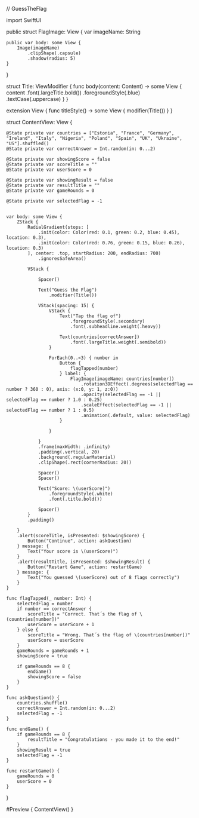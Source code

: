 // GuessTheFlag

import SwiftUI

public struct FlagImage: View {
    var imageName: String
    
    public var body: some View {
        Image(imageName)
            .clipShape(.capsule)
            .shadow(radius: 5)
    }
}

struct Title: ViewModifier {
    func body(content: Content) -> some View {
        content
            .font(.largeTitle.bold())
            .foregroundStyle(.blue)
            .textCase(.uppercase)
    }
}

extension View {
    func titleStyle() -> some View {
        modifier(Title())
    }
}

struct ContentView: View {
    
    @State private var countries = ["Estonia", "France", "Germany", "Ireland", "Italy", "Nigeria", "Poland", "Spain", "UK", "Ukraine", "US"].shuffled()
    @State private var correctAnswer = Int.random(in: 0...2)
    
    @State private var showingScore = false
    @State private var scoreTitle = ""
    @State private var userScore = 0
    
    @State private var showingResult = false
    @State private var resultTitle = ""
    @State private var gameRounds = 0
    
    @State private var selectedFlag = -1
    
    
    var body: some View {
        ZStack {
            RadialGradient(stops: [
                .init(color: Color(red: 0.1, green: 0.2, blue: 0.45), location: 0.3),
                .init(color: Color(red: 0.76, green: 0.15, blue: 0.26), location: 0.3)
            ], center: .top, startRadius: 200, endRadius: 700)
                .ignoresSafeArea()
            
            VStack {

                Spacer()
                
                Text("Guess the Flag")
                    .modifier(Title())
                
                VStack(spacing: 15) {
                    VStack {
                        Text("Tap the flag of")
                            .foregroundStyle(.secondary)
                            .font(.subheadline.weight(.heavy))
                        
                        Text(countries[correctAnswer])
                            .font(.largeTitle.weight(.semibold))
                    }
                    
                    ForEach(0..<3) { number in
                        Button {
                            flagTapped(number)
                        } label: {
                            FlagImage(imageName: countries[number])
                                .rotation3DEffect(.degrees(selectedFlag == number ? 360 : 0), axis: (x:0, y: 1, z:0))
                                .opacity(selectedFlag == -1 || selectedFlag == number ? 1.0 : 0.25)
                                .scaleEffect(selectedFlag == -1 || selectedFlag == number ? 1 : 0.5)
                                .animation(.default, value: selectedFlag)
                        }
                        
                    }
                    
                }
                .frame(maxWidth: .infinity)
                .padding(.vertical, 20)
                .background(.regularMaterial)
                .clipShape(.rect(cornerRadius: 20))
                
                Spacer()
                Spacer()
                
                Text("Score: \(userScore)")
                    .foregroundStyle(.white)
                    .font(.title.bold())
                
                Spacer()
            }
            .padding()
            
        }
        .alert(scoreTitle, isPresented: $showingScore) {
            Button("Continue", action: askQuestion)
        } message: {
            Text("Your score is \(userScore)")
        }
        .alert(resultTitle, isPresented: $showingResult) {
            Button("Restart Game", action: restartGame)
        } message: {
            Text("You guessed \(userScore) out of 8 flags correctly")
        }
    }
    
    func flagTapped(_ number: Int) {
        selectedFlag = number
        if number == correctAnswer {
            scoreTitle = "Correct. That´s the flag of \(countries[number])"
            userScore = userScore + 1
        } else {
            scoreTitle = "Wrong. That´s the flag of \(countries[number])"
            userScore = userScore
        }
        gameRounds = gameRounds + 1
        showingScore = true
        
        if gameRounds == 8 {
            endGame()
            showingScore = false
        }
    }
    
    func askQuestion() {
        countries.shuffle()
        correctAnswer = Int.random(in: 0...2)
        selectedFlag = -1
    }
    
    func endGame() {
        if gameRounds == 8 {
            resultTitle = "Congratulations - you made it to the end!"
        }
        showingResult = true
        selectedFlag = -1
    }
    
    func restartGame() {
        gameRounds = 0
        userScore = 0
    }
    
}

#Preview {
    ContentView()
}
